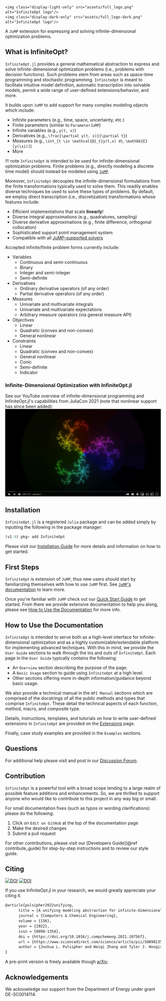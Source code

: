 ```@raw html
<img class="display-light-only" src="assets/full_logo.png" alt="InfiniteOpt logo"/>
<img class="display-dark-only" src="assets/full_logo-dark.png" alt="InfiniteOpt logo"/>
```

A `JuMP` extension for expressing and solving infinite-dimensional optimization 
problems.

## What is InfiniteOpt?
`InfiniteOpt.jl` provides a general mathematical abstraction to express and solve 
infinite-dimensional optimization problems (i.e., problems with decision 
functions). Such problems stem from areas such as space-time programming and 
stochastic programming. `InfiniteOpt` is meant to facilitate intuitive model 
definition, automatic transcription into solvable models, permit a wide range 
of user-defined extensions/behavior, and more. 

It builds upon `JuMP` to add support for many complex modeling objects which 
include:
- Infinite parameters (e.g., time, space, uncertainty, etc.)
- Finite parameters (similar to `ParameterJuMP`)
- Infinite variables (e.g., ``y(t, x)``)
- Derivatives (e.g., ``\frac{\partial y(t, x)}{\partial t}``)
- Measures (e.g., ``\int_{t \in \mathcal{D}_t}y(t,x) dt``, ``\mathbb{E}[y(\xi)]``)
- More

!!! note 
    `InfiniteOpt` is intended to be used for infinite-dimensional optimization 
    problems. Finite problems (e.g., directly modeling a discrete time model) 
    should instead be modeled using [`JuMP`](https://jump.dev/JuMP.jl/stable/).

Moreover, `InfiniteOpt` decouples the infinite-dimensional formulations from the 
finite transformations typically used to solve them. This readily enables diverse 
techniques be used to solve these types of problems. By default, we employ 
direct transcription (i.e., discretization) transformations whose features 
include:
- Efficient implementations that scale **linearly**!
- Diverse integral approximations (e.g., quadratures, sampling)
- Diverse derivative approximations (e.g., finite difference, orthogonal 
  collocation)
- Sophisticated support point management system
- Compatible with all [JuMP-supported solvers](https://jump.dev/JuMP.jl/v1/installation/#Supported-solvers)

Accepted infinite/finite problem forms currently include:
- Variables
    - Continuous and semi-continuous
    - Binary
    - Integer and semi-integer
    - Semi-definite
- Derivatives
    - Ordinary derivative operators (of any order)
    - Partial derivative operators (of any order)
- Measures
    - Univariate and multivariate integrals 
    - Univariate and multivariate expectations 
    - Arbitrary measure operators (via general measure API)
- Objectives
    - Linear
    - Quadratic (convex and non-convex)
    - General nonlinear
- Constraints
    - Linear
    - Quadratic (convex and non-convex)
    - General nonlinear
    - Conic
    - Semi-definite
    - Indicator

### Infinite-Dimensional Optimization with InfiniteOpt.jl
See our YouTube overview of infinite-dimensional programming and InfiniteOpt.jl's 
capabilities from JuliaCon 2021 (note that nonlinear support has since been added): 
[![youtube](assets/youtube.PNG)](https://www.youtube.com/watch?v=z03Fjvz90os&t=1s "Infinite-Dimensional Optimization with InfiniteOpt.jl")

## Installation
`InfiniteOpt.jl` is a registered `Julia` package and can be added simply by 
inputting the following in the package manager:
```julia
(v1.9) pkg> add InfiniteOpt
```
Please visit our [Installation Guide](@ref) for more details and information
on how to get started.

## First Steps 
`InfiniteOpt` is extension of `JuMP`, thus new users should start by 
familiarizing themselves with how to use `JuMP` first. See 
[`JuMP`'s documentation](https://jump.dev/JuMP.jl/v1/) to learn more.

Once you're familiar with `JuMP` check out our [Quick Start Guide](@ref) to get 
started. From there we provide extensive documentation to help you along, please 
see [How to Use the Documentation](@ref) for more info.

## How to Use the Documentation
`InfiniteOpt` is intended to serve both as a high-level interface for 
infinite-dimensional optimization and as a highly customizable/extendable 
platform for implementing advanced techniques. With this in mind, we provide the 
`User Guide` sections to walk through the ins and outs of `InfiniteOpt`. Each 
page in the `User Guide` typically contains the following:
- An `Overview` section describing the purpose of the page.
- A `Basic Usage` section to guide using `InfiniteOpt` at a high level.
- Other sections offering more in-depth information/guidance beyond basic usage.

We also provide a technical manual in the `API Manual` sections which are 
comprised of the docstrings of all the public methods and types that comprise 
`InfiniteOpt`. These detail the technical aspects of each function, method, macro, 
and composite type.

Details, instructions, templates, and tutorials on how to write user-defined 
extensions in `InfiniteOpt` are provided on the [Extensions](@ref) page.

Finally, case study examples are provided in the `Examples` sections.

## Questions
For additional help please visit and post in our 
[Discussion Forum](https://github.com/infiniteopt/InfiniteOpt.jl/discussions).

## Contribution
`InfiniteOpt` is a powerful tool with a broad scope lending to a large realm of 
possible feature additions and enhancements. So, we are thrilled to support 
anyone who would like to contribute to this project in any way big or small.

For small documentation fixes (such as typos or wording clarifications) please 
do the following:
1. Click on `Edit on GitHub` at the top of the documentation page
2. Make the desired changes
3. Submit a pull request

For other contributions, please visit our 
[Developers Guide](@ref contribute_guide) for step-by-step instructions and to 
review our style guide.

## Citing
[![DOI](https://img.shields.io/badge/Elsevier-CompChemEng%3A107567-yellow.svg)](https://doi.org/10.1016/j.compchemeng.2021.107567) 
[![DOI](https://img.shields.io/badge/math.OC-arXiv%3A2106.12689-B31B1B.svg)](https://arxiv.org/abs/2106.12689)

If you use InfiniteOpt.jl in your research, we would greatly appreciate your 
citing it.
```latex
@article{pulsipher2022unifying,
      title = {A unifying modeling abstraction for infinite-dimensional optimization},
      journal = {Computers & Chemical Engineering},
      volume = {156},
      year = {2022},
      issn = {0098-1354},
      doi = {https://doi.org/10.1016/j.compchemeng.2021.107567},
      url = {https://www.sciencedirect.com/science/article/pii/S0098135421003458},
      author = {Joshua L. Pulsipher and Weiqi Zhang and Tyler J. Hongisto and Victor M. Zavala},
}
```
A pre-print version is freely available though [arXiv](https://arxiv.org/abs/2106.12689).

## Acknowledgements
We acknowledge our support from the Department of Energy under grant 
DE-SC0014114.
